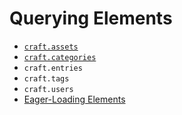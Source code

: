 Querying Elements
=================

- [`craft.assets`](templating/querying-elements/craft-assets.md)
- [`craft.categories`](templating/querying-elements/craft-categories.md)
- `craft.entries`
- `craft.tags`
- `craft.users`
- [Eager-Loading Elements](templating/eager-loading-elements.md)